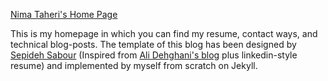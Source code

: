 [Nima Taheri's Home Page](https://nimatrueway.github.io/)

This is my homepage in which you can find my resume, contact ways, and technical blog-posts.
The template of this blog has been designed by [Sepideh Sabour](http://sepidehsabour.github.io) (Inspired from [Ali Dehghani's blog](http://alidg.me) plus linkedin-style resume) and implemented by myself from scratch on Jekyll.
